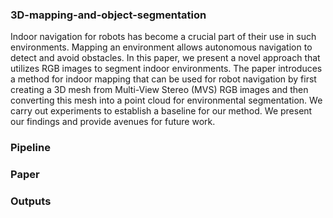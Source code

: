 ### 3D-mapping-and-object-segmentation
Indoor navigation for robots has become a crucial part of their use in such environments. Mapping an environment allows autonomous navigation to detect and avoid obstacles. In this paper, we present a novel approach that utilizes RGB images to segment indoor environments. The paper introduces a method for indoor mapping that can be used for robot navigation by first creating a 3D mesh from Multi-View Stereo (MVS) RGB images and then converting this mesh into a point cloud for environmental segmentation. We carry out experiments to establish a baseline for our method. We present our findings and provide avenues for future work.

### Pipeline 


### Paper


### Outputs



